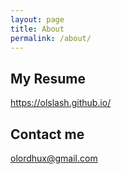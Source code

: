 ```yaml
---
layout: page
title: About
permalink: /about/
---
```


## My Resume
https://olslash.github.io/

## Contact me

[olordhux@gmail.com](mailto:olordhux@gmail.com)
